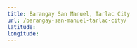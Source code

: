 ```yaml
---
title: Barangay San Manuel, Tarlac City
url: /barangay-san-manuel-tarlac-city/
latitude: 
longitude: 
---
```

